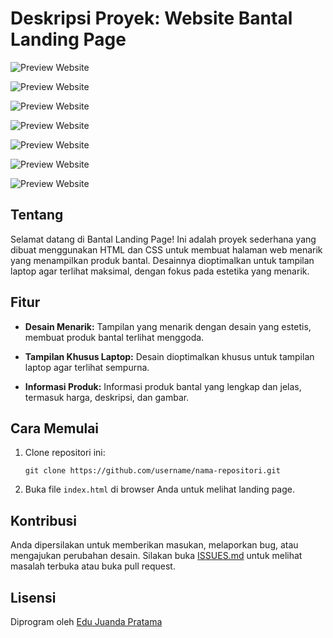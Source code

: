 # Deskripsi Proyek: Website Bantal Landing Page

![Preview Website](https://private-user-images.githubusercontent.com/155618959/323622908-f3673a2d-f4b1-4732-998d-8d4e7e782d51.png?jwt=eyJhbGciOiJIUzI1NiIsInR5cCI6IkpXVCJ9.eyJpc3MiOiJnaXRodWIuY29tIiwiYXVkIjoicmF3LmdpdGh1YnVzZXJjb250ZW50LmNvbSIsImtleSI6ImtleTUiLCJleHAiOjE3MTM0NDczMzksIm5iZiI6MTcxMzQ0NzAzOSwicGF0aCI6Ii8xNTU2MTg5NTkvMzIzNjIyOTA4LWYzNjczYTJkLWY0YjEtNDczMi05OThkLThkNGU3ZTc4MmQ1MS5wbmc_WC1BbXotQWxnb3JpdGhtPUFXUzQtSE1BQy1TSEEyNTYmWC1BbXotQ3JlZGVudGlhbD1BS0lBVkNPRFlMU0E1M1BRSzRaQSUyRjIwMjQwNDE4JTJGdXMtZWFzdC0xJTJGczMlMkZhd3M0X3JlcXVlc3QmWC1BbXotRGF0ZT0yMDI0MDQxOFQxMzMwMzlaJlgtQW16LUV4cGlyZXM9MzAwJlgtQW16LVNpZ25hdHVyZT04NDNhNGYxNWQxYTZmNGViZTE0NmI2ZGFlMzVhNDczNjBmODVmYjI1MDZjY2ViZWE1N2EwNDY5NGU1OGYxYmIwJlgtQW16LVNpZ25lZEhlYWRlcnM9aG9zdCZhY3Rvcl9pZD0wJmtleV9pZD0wJnJlcG9faWQ9MCJ9.WX3thLEC5Z15N_DV7AcnagdRVhnv_MvMdJMIHCAhaC4)

![Preview Website](https://private-user-images.githubusercontent.com/155618959/323622952-2af71c90-2976-4d9a-ba1d-7444b5c8cd0e.png?jwt=eyJhbGciOiJIUzI1NiIsInR5cCI6IkpXVCJ9.eyJpc3MiOiJnaXRodWIuY29tIiwiYXVkIjoicmF3LmdpdGh1YnVzZXJjb250ZW50LmNvbSIsImtleSI6ImtleTUiLCJleHAiOjE3MTM0NDczMzksIm5iZiI6MTcxMzQ0NzAzOSwicGF0aCI6Ii8xNTU2MTg5NTkvMzIzNjIyOTUyLTJhZjcxYzkwLTI5NzYtNGQ5YS1iYTFkLTc0NDRiNWM4Y2QwZS5wbmc_WC1BbXotQWxnb3JpdGhtPUFXUzQtSE1BQy1TSEEyNTYmWC1BbXotQ3JlZGVudGlhbD1BS0lBVkNPRFlMU0E1M1BRSzRaQSUyRjIwMjQwNDE4JTJGdXMtZWFzdC0xJTJGczMlMkZhd3M0X3JlcXVlc3QmWC1BbXotRGF0ZT0yMDI0MDQxOFQxMzMwMzlaJlgtQW16LUV4cGlyZXM9MzAwJlgtQW16LVNpZ25hdHVyZT0wNjQxYzU3M2NkYzY3MGMzYWQ1ZGMwM2FkYThmMzk1YTM4MDFjMzFiNGQ5NTJkM2VkZjFkOTBlYmJiNDQ5YWZmJlgtQW16LVNpZ25lZEhlYWRlcnM9aG9zdCZhY3Rvcl9pZD0wJmtleV9pZD0wJnJlcG9faWQ9MCJ9.-PjDTWoJp-5Sq78fSIMrSfdhthI-E_Hi83Xr2l8Aokk)

![Preview Website](https://private-user-images.githubusercontent.com/155618959/323622984-99cf1371-8ae2-428e-8405-c363d6866a94.png?jwt=eyJhbGciOiJIUzI1NiIsInR5cCI6IkpXVCJ9.eyJpc3MiOiJnaXRodWIuY29tIiwiYXVkIjoicmF3LmdpdGh1YnVzZXJjb250ZW50LmNvbSIsImtleSI6ImtleTUiLCJleHAiOjE3MTM0NDczMzksIm5iZiI6MTcxMzQ0NzAzOSwicGF0aCI6Ii8xNTU2MTg5NTkvMzIzNjIyOTg0LTk5Y2YxMzcxLThhZTItNDI4ZS04NDA1LWMzNjNkNjg2NmE5NC5wbmc_WC1BbXotQWxnb3JpdGhtPUFXUzQtSE1BQy1TSEEyNTYmWC1BbXotQ3JlZGVudGlhbD1BS0lBVkNPRFlMU0E1M1BRSzRaQSUyRjIwMjQwNDE4JTJGdXMtZWFzdC0xJTJGczMlMkZhd3M0X3JlcXVlc3QmWC1BbXotRGF0ZT0yMDI0MDQxOFQxMzMwMzlaJlgtQW16LUV4cGlyZXM9MzAwJlgtQW16LVNpZ25hdHVyZT1hMmE4NjRmZWZiZDkzM2Y2MzNmNWI2M2ExMTk5MDJiNmFkZGY5Y2JhNzIyNjM0ZGFmODQyMjJhZjUwNmEwMjM1JlgtQW16LVNpZ25lZEhlYWRlcnM9aG9zdCZhY3Rvcl9pZD0wJmtleV9pZD0wJnJlcG9faWQ9MCJ9.3xMkhxCzMSHqdK2VD3LsPvjrDul0AHpC8YIT5ItThQE)

![Preview Website](https://private-user-images.githubusercontent.com/155618959/323623035-1181378d-cd6a-4bc7-90ec-53354fda0930.png?jwt=eyJhbGciOiJIUzI1NiIsInR5cCI6IkpXVCJ9.eyJpc3MiOiJnaXRodWIuY29tIiwiYXVkIjoicmF3LmdpdGh1YnVzZXJjb250ZW50LmNvbSIsImtleSI6ImtleTUiLCJleHAiOjE3MTM0NDczMzksIm5iZiI6MTcxMzQ0NzAzOSwicGF0aCI6Ii8xNTU2MTg5NTkvMzIzNjIzMDM1LTExODEzNzhkLWNkNmEtNGJjNy05MGVjLTUzMzU0ZmRhMDkzMC5wbmc_WC1BbXotQWxnb3JpdGhtPUFXUzQtSE1BQy1TSEEyNTYmWC1BbXotQ3JlZGVudGlhbD1BS0lBVkNPRFlMU0E1M1BRSzRaQSUyRjIwMjQwNDE4JTJGdXMtZWFzdC0xJTJGczMlMkZhd3M0X3JlcXVlc3QmWC1BbXotRGF0ZT0yMDI0MDQxOFQxMzMwMzlaJlgtQW16LUV4cGlyZXM9MzAwJlgtQW16LVNpZ25hdHVyZT01ZTAwYTQ2NjViMTZjOWViMjdhN2NjYTcxMzM4MTViOTA1ZDMyYjFlYWU5MGQ3NzJiMzViZmI0MGRmODk2OTExJlgtQW16LVNpZ25lZEhlYWRlcnM9aG9zdCZhY3Rvcl9pZD0wJmtleV9pZD0wJnJlcG9faWQ9MCJ9.6AUNwLdyd6umwIMIKiojbXK2ZeXwlybhQ1ZI4vWtl2k)

![Preview Website](https://private-user-images.githubusercontent.com/155618959/323623079-91d46cc3-f9e9-40be-9294-2e9274296752.png?jwt=eyJhbGciOiJIUzI1NiIsInR5cCI6IkpXVCJ9.eyJpc3MiOiJnaXRodWIuY29tIiwiYXVkIjoicmF3LmdpdGh1YnVzZXJjb250ZW50LmNvbSIsImtleSI6ImtleTUiLCJleHAiOjE3MTM0NDczMzksIm5iZiI6MTcxMzQ0NzAzOSwicGF0aCI6Ii8xNTU2MTg5NTkvMzIzNjIzMDc5LTkxZDQ2Y2MzLWY5ZTktNDBiZS05Mjk0LTJlOTI3NDI5Njc1Mi5wbmc_WC1BbXotQWxnb3JpdGhtPUFXUzQtSE1BQy1TSEEyNTYmWC1BbXotQ3JlZGVudGlhbD1BS0lBVkNPRFlMU0E1M1BRSzRaQSUyRjIwMjQwNDE4JTJGdXMtZWFzdC0xJTJGczMlMkZhd3M0X3JlcXVlc3QmWC1BbXotRGF0ZT0yMDI0MDQxOFQxMzMwMzlaJlgtQW16LUV4cGlyZXM9MzAwJlgtQW16LVNpZ25hdHVyZT01MjkzMGFkZWY3N2QwZTE3NTg1M2VjZWQzMGI1MmRhYjUzYmZmMTAwM2UzMWUxNDRiYTZiZWU3ODMyODMzNzNkJlgtQW16LVNpZ25lZEhlYWRlcnM9aG9zdCZhY3Rvcl9pZD0wJmtleV9pZD0wJnJlcG9faWQ9MCJ9.PqE1J3JtDk4HyuVXhi5MZdZeg_U25R74Qtsq3-mx3Pk)

![Preview Website](https://private-user-images.githubusercontent.com/155618959/323623111-ec1fcdde-35c9-4e88-a05f-6ca030cd9bf1.png?jwt=eyJhbGciOiJIUzI1NiIsInR5cCI6IkpXVCJ9.eyJpc3MiOiJnaXRodWIuY29tIiwiYXVkIjoicmF3LmdpdGh1YnVzZXJjb250ZW50LmNvbSIsImtleSI6ImtleTUiLCJleHAiOjE3MTM0NDczMzksIm5iZiI6MTcxMzQ0NzAzOSwicGF0aCI6Ii8xNTU2MTg5NTkvMzIzNjIzMTExLWVjMWZjZGRlLTM1YzktNGU4OC1hMDVmLTZjYTAzMGNkOWJmMS5wbmc_WC1BbXotQWxnb3JpdGhtPUFXUzQtSE1BQy1TSEEyNTYmWC1BbXotQ3JlZGVudGlhbD1BS0lBVkNPRFlMU0E1M1BRSzRaQSUyRjIwMjQwNDE4JTJGdXMtZWFzdC0xJTJGczMlMkZhd3M0X3JlcXVlc3QmWC1BbXotRGF0ZT0yMDI0MDQxOFQxMzMwMzlaJlgtQW16LUV4cGlyZXM9MzAwJlgtQW16LVNpZ25hdHVyZT1lNTU4Mzc5NDJkZTRlNmE3ZGE4NjUwMGY3OTU5NmMwYTQwYjhhM2YyZmQ5ODRkZWFlMjhjOGNkNzJkODM5YzMxJlgtQW16LVNpZ25lZEhlYWRlcnM9aG9zdCZhY3Rvcl9pZD0wJmtleV9pZD0wJnJlcG9faWQ9MCJ9.3-n4EWwbPpdRftd7NA9YDugxiOMo-wkQBJsjTVK9yYI)

![Preview Website](https://private-user-images.githubusercontent.com/155618959/323623144-88539f3c-51d6-4316-a972-f6438bb6e0e9.png?jwt=eyJhbGciOiJIUzI1NiIsInR5cCI6IkpXVCJ9.eyJpc3MiOiJnaXRodWIuY29tIiwiYXVkIjoicmF3LmdpdGh1YnVzZXJjb250ZW50LmNvbSIsImtleSI6ImtleTUiLCJleHAiOjE3MTM0NDczMzksIm5iZiI6MTcxMzQ0NzAzOSwicGF0aCI6Ii8xNTU2MTg5NTkvMzIzNjIzMTQ0LTg4NTM5ZjNjLTUxZDYtNDMxNi1hOTcyLWY2NDM4YmI2ZTBlOS5wbmc_WC1BbXotQWxnb3JpdGhtPUFXUzQtSE1BQy1TSEEyNTYmWC1BbXotQ3JlZGVudGlhbD1BS0lBVkNPRFlMU0E1M1BRSzRaQSUyRjIwMjQwNDE4JTJGdXMtZWFzdC0xJTJGczMlMkZhd3M0X3JlcXVlc3QmWC1BbXotRGF0ZT0yMDI0MDQxOFQxMzMwMzlaJlgtQW16LUV4cGlyZXM9MzAwJlgtQW16LVNpZ25hdHVyZT0xNzhiZmNmNGU0MDVhODRmNzJjODE5ZWQ1MDY4ZTEzMDc1NDE4NWI2NTc2YzA5OTQ1OThlYjgzNDAxMjQ3MjYyJlgtQW16LVNpZ25lZEhlYWRlcnM9aG9zdCZhY3Rvcl9pZD0wJmtleV9pZD0wJnJlcG9faWQ9MCJ9.gU_jgLiMx7KOWxHs_6rgGeyXlhpwHjsykvwgoCA2ruI)

## Tentang

Selamat datang di Bantal Landing Page! Ini adalah proyek sederhana yang dibuat menggunakan HTML dan CSS untuk membuat halaman web menarik yang menampilkan produk bantal. Desainnya dioptimalkan untuk tampilan laptop agar terlihat maksimal, dengan fokus pada estetika yang menarik.

## Fitur

- **Desain Menarik:** Tampilan yang menarik dengan desain yang estetis, membuat produk bantal terlihat menggoda.

- **Tampilan Khusus Laptop:** Desain dioptimalkan khusus untuk tampilan laptop agar terlihat sempurna.

- **Informasi Produk:** Informasi produk bantal yang lengkap dan jelas, termasuk harga, deskripsi, dan gambar.

## Cara Memulai

1. Clone repositori ini:

    ```
    git clone https://github.com/username/nama-repositori.git
    ```

2. Buka file `index.html` di browser Anda untuk melihat landing page.

## Kontribusi

Anda dipersilakan untuk memberikan masukan, melaporkan bug, atau mengajukan perubahan desain. Silakan buka [ISSUES.md](link_ke_issues.md) untuk melihat masalah terbuka atau buka pull request.

## Lisensi

Diprogram oleh [Edu Juanda Pratama](yastar123)
